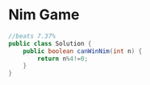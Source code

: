 # Nim Game

```Java
//beats 7.37%
public class Solution {
    public boolean canWinNim(int n) {
        return n%4!=0;
    }
}
```